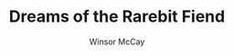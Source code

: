 ---
title: Dreams of the Rarebit Fiend
author: Winsor McCay
readingDate: 2009-02-01
purchaseLink:
---